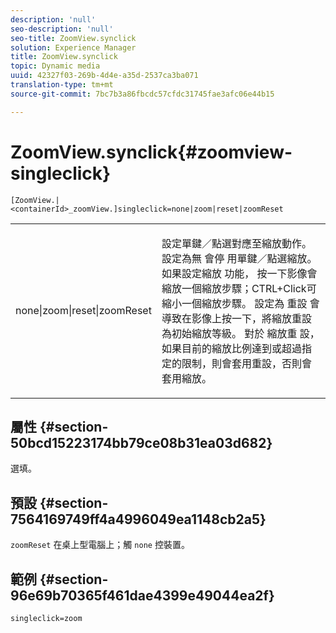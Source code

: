 ```yaml
---
description: 'null'
seo-description: 'null'
seo-title: ZoomView.synclick
solution: Experience Manager
title: ZoomView.synclick
topic: Dynamic media
uuid: 42327f03-269b-4d4e-a35d-2537ca3ba071
translation-type: tm+mt
source-git-commit: 7bc7b3a86fbcdc57cfdc31745fae3afc06e44b15

---
```



# ZoomView.synclick{#zoomview-singleclick}

`[ZoomView.|<containerId>_zoomView.]singleclick=none|zoom|reset|zoomReset`

<table id="table_82C9252157DB41B5B98505855975D2F5"> 
 <tbody> 
  <tr> 
   <td colname="col1"> <p> <span class="codeph"> none|zoom|reset|zoomReset </span> </p> </td> 
   <td colname="col2"> <p> 設定單鍵／點選對應至縮放動作。設定為無 <span class="codeph"> 會停 </span> 用單鍵／點選縮放。 如果設定縮放 <span class="codeph"> 功能， </span> 按一下影像會縮放一個縮放步驟；CTRL+Click可縮小一個縮放步驟。 設定為 <span class="codeph"> 重設 </span> 會導致在影像上按一下，將縮放重設為初始縮放等級。 對於 <span class="codeph"> 縮放重 </span>設，如果目前的縮放比例達到或超過指定的限制，則會套用重設，否則會套用縮放。 </p> </td> 
  </tr> 
 </tbody> 
</table>

## 屬性 {#section-50bcd15223174bb79ce08b31ea03d682}

選填。

## 預設 {#section-7564169749ff4a4996049ea1148cb2a5}

`zoomReset` 在桌上型電腦上；觸 `none` 控裝置。

## 範例 {#section-96e69b70365f461dae4399e49044ea2f}

`singleclick=zoom`
